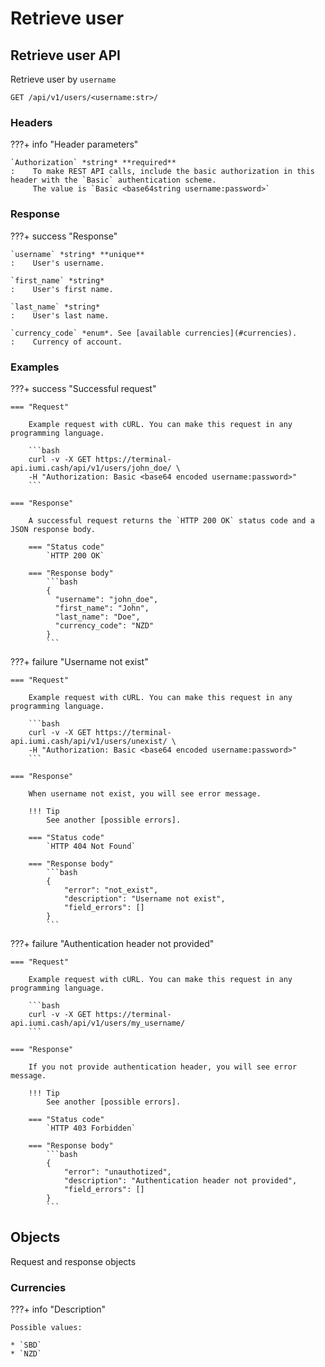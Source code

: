 # Retrieve user

## Retrieve user API

Retrieve user by `username`

`GET /api/v1/users/<username:str>/`


### Headers

???+ info "Header parameters"

    `Authorization` *string* **required**
    :    To make REST API calls, include the basic authorization in this header with the `Basic` authentication scheme. 
         The value is `Basic <base64string username:password>`


### Response

???+ success "Response"

    `username` *string* **unique**
    :    User's username.

    `first_name` *string*
    :    User's first name.

    `last_name` *string*
    :    User's last name.

    `currency_code` *enum*. See [available currencies](#currencies).
    :    Currency of account.


### Examples

???+ success "Successful request"

    === "Request"

        Example request with cURL. You can make this request in any programming language.

        ```bash
        curl -v -X GET https://terminal-api.iumi.cash/api/v1/users/john_doe/ \
        -H "Authorization: Basic <base64 encoded username:password>"
        ```

    === "Response"

        A successful request returns the `HTTP 200 OK` status code and a JSON response body.

        === "Status code"
            `HTTP 200 OK`

        === "Response body"
            ```bash
            {
              "username": "john_doe",
              "first_name": "John",
              "last_name": "Doe",
              "currency_code": "NZD"
            }
            ```

???+ failure "Username not exist"

    === "Request"

        Example request with cURL. You can make this request in any programming language.

        ```bash
        curl -v -X GET https://terminal-api.iumi.cash/api/v1/users/unexist/ \
        -H "Authorization: Basic <base64 encoded username:password>"
        ```

    === "Response"

        When username not exist, you will see error message. 

        !!! Tip
            See another [possible errors].

        === "Status code"
            `HTTP 404 Not Found`

        === "Response body"
            ```bash
            {
                "error": "not_exist",
                "description": "Username not exist",
                "field_errors": []
            }
            ```

???+ failure "Authentication header not provided"

    === "Request"

        Example request with cURL. You can make this request in any programming language.

        ```bash
        curl -v -X GET https://terminal-api.iumi.cash/api/v1/users/my_username/
        ```

    === "Response"

        If you not provide authentication header, you will see error message.

        !!! Tip
            See another [possible errors].

        === "Status code"
            `HTTP 403 Forbidden`

        === "Response body"
            ```bash
            {
                "error": "unauthotized",
                "description": "Authentication header not provided",
                "field_errors": []
            }
            ```


## Objects

Request and response objects

### Currencies

???+ info "Description"

    Possible values:

    * `SBD`
    * `NZD`


[possible errors]: ../responses.md#failed-requests
